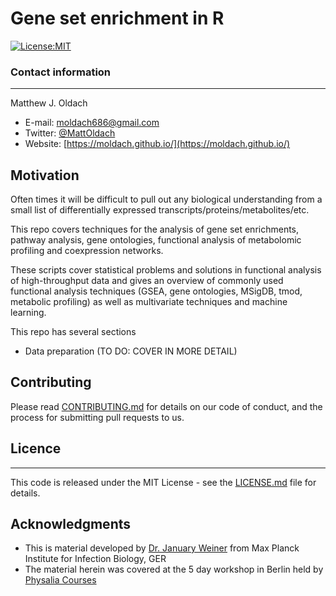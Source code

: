 # Gene set enrichment in R

[![License:MIT](https://img.shields.io/badge/License-MIT-yellow.svg)](https://github.com/moldach/gene-set-enrichment-R/blob/master/LICENSE.md)

### Contact information
***
Matthew J. Oldach 

+ E-mail: moldach686@gmail.com
+ Twitter: [@MattOldach](https://twitter.com/MattOldach)
+ Website: [https://moldach.github.io/](https://moldach.github.io/)

## Motivation

Often times it will be difficult to pull out any biological understanding from a small list of differentially expressed transcripts/proteins/metabolites/etc. 

This repo covers techniques for the analysis of gene set enrichments, pathway analysis, gene ontologies, functional analysis of metabolomic profiling and coexpression networks.

These scripts cover statistical problems and solutions in functional analysis of high-throughput data and gives an overview of commonly used functional analysis techniques (GSEA, gene ontologies, MSigDB, tmod, metabolic profiling) as well as multivariate techniques and machine learning.

This repo has several sections
+ Data preparation
(TO DO: COVER IN MORE DETAIL)

## Contributing

Please read [CONTRIBUTING.md](CONTRIBUTING.md) for details on our code of conduct, and the process for submitting pull requests to us.

## Licence
***
This code is released under the MIT License - see the [LICENSE.md](LICENSE.md) file for details.

## Acknowledgments

* This is material developed by [Dr. January Weiner](https://www.physalia-courses.org/instructors/t14/) from Max Planck Institute for Infection Biology, GER
* The material herein was covered at the 5 day workshop in Berlin held by [Physalia Courses](https://www.physalia-courses.org/)
